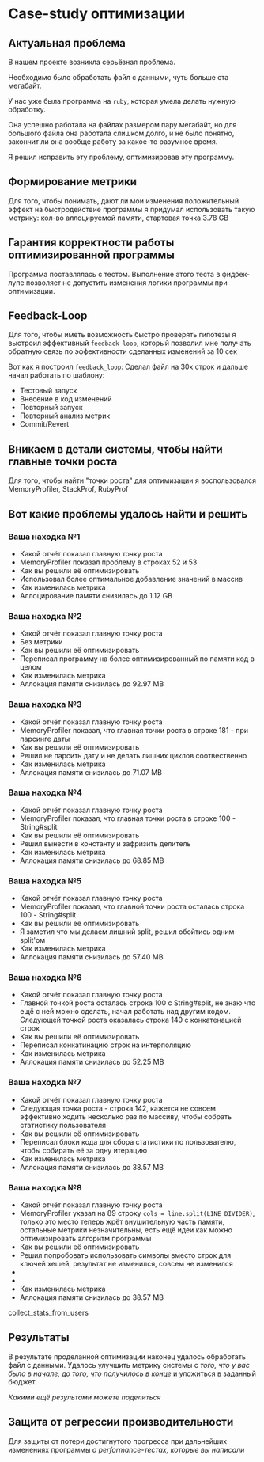 # Case-study оптимизации

## Актуальная проблема
В нашем проекте возникла серьёзная проблема.

Необходимо было обработать файл с данными, чуть больше ста мегабайт.

У нас уже была программа на `ruby`, которая умела делать нужную обработку.

Она успешно работала на файлах размером пару мегабайт, но для большого файла она работала слишком долго, и не было понятно, закончит ли она вообще работу за какое-то разумное время.

Я решил исправить эту проблему, оптимизировав эту программу.

## Формирование метрики
Для того, чтобы понимать, дают ли мои изменения положительный эффект на быстродействие программы я придумал использовать такую метрику: кол-во аллоцируемой памяти, стартовая точка 3.78 GB

## Гарантия корректности работы оптимизированной программы
Программа поставлялась с тестом. Выполнение этого теста в фидбек-лупе позволяет не допустить изменения логики программы при оптимизации.

## Feedback-Loop
Для того, чтобы иметь возможность быстро проверять гипотезы я выстроил эффективный `feedback-loop`, который позволил мне получать обратную связь по эффективности сделанных изменений за 10 сек

Вот как я построил `feedback_loop`:
Сделал файл на 30к строк и дальше начал работать по шаблону:
- Тестовый запуск
- Внесение в код изменений
- Повторный запуск
- Повторный анализ метрик
- Commit/Revert

## Вникаем в детали системы, чтобы найти главные точки роста
Для того, чтобы найти "точки роста" для оптимизации я воспользовался MemoryProfiler, StackProf, RubyProf

## Вот какие проблемы удалось найти и решить

### Ваша находка №1
- Какой отчёт показал главную точку роста
- MemoryProfiler показал проблему в строках 52 и 53
- Как вы решили её оптимизировать
- Использовал более оптимальное добавление значений в массив
- Как изменилась метрика
- Аллоцирование памяти снизилась до 1.12 GB

### Ваша находка №2
- Какой отчёт показал главную точку роста
- Без метрики
- Как вы решили её оптимизировать
- Переписал программу на более оптимизированный по памяти код в целом
- Как изменилась метрика
- Аллокация памяти снизилась до 92.97 MB

### Ваша находка №3
- Какой отчёт показал главную точку роста
- MemoryProfiler показал, что главная точки роста в строке 181 - при парсинге даты
- Как вы решили её оптимизировать
- Решил не парсить дату и не делать лишних циклов соотвественно
- Как изменилась метрика
- Аллокация памяти снизилась до 71.07 MB

### Ваша находка №4
- Какой отчёт показал главную точку роста
- MemoryProfiler показал, что главная точки роста в строке 100 - String#split
- Как вы решили её оптимизировать
- Решил вынести в константу и зафризить делитель
- Как изменилась метрика
- Аллокация памяти снизилась до 68.85 MB

### Ваша находка №5
- Какой отчёт показал главную точку роста
- MemoryProfiler показал, что главной точки роста осталась строка 100 - String#split
- Как вы решили её оптимизировать
- Я заметил что мы делаем лишний split, решил обойтись одним split'ом
- Как изменилась метрика
- Аллокация памяти снизилась до 57.40 MB 

### Ваша находка №6
- Какой отчёт показал главную точку роста
- Главной точкой роста осталась строка 100 с String#split, не знаю что ещё с ней можно сделать, начал работать над другим кодом. Следующей точкой роста оказалась строка 140 с конкатенацией строк
- Как вы решили её оптимизировать
- Переписал конкатинацию строк на интерполяцию
- Как изменилась метрика
- Аллокация памяти снизилась до 52.25 MB

### Ваша находка №7
- Какой отчёт показал главную точку роста
- Следующая точка роста - строка 142, кажется не совсем эффективно ходить несколько раз по массиву, чтобы собрать статистику пользователя
- Как вы решили её оптимизировать
- Переписал блоки кода для сбора статистики по пользователю, чтобы собирать её за одну итерацию
- Как изменилась метрика
- Аллокация памяти снизилась до 38.57 MB

### Ваша находка №8
- Какой отчёт показал главную точку роста
- MemoryProfiler указал на 89 строку `cols = line.split(LINE_DIVIDER)`, только это место теперь жрёт внушительную часть памяти, остальные метрики незначительны, есть ещё идеи как можно оптимизировать алгоритм программы
- Как вы решили её оптимизировать
- Решил попробовать использовать символы вместо строк для ключей хешей, результат не изменился, совсем не изменился
-
- 
- Как изменилась метрика
- Аллокация памяти снизилась до 38.57 MB

collect_stats_from_users

## Результаты
В результате проделанной оптимизации наконец удалось обработать файл с данными.
Удалось улучшить метрику системы с *того, что у вас было в начале, до того, что получилось в конце* и уложиться в заданный бюджет.

*Какими ещё результами можете поделиться*

## Защита от регрессии производительности
Для защиты от потери достигнутого прогресса при дальнейших изменениях программы *о performance-тестах, которые вы написали*
